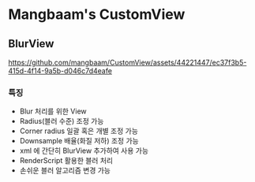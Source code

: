 # Mangbaam's CustomView

## BlurView

https://github.com/mangbaam/CustomView/assets/44221447/ec37f3b5-415d-4f14-9a5b-d046c7d4eafe

### 특징

- Blur 처리를 위한 View
- Radius(블러 수준) 조정 가능
- Corner radius 일괄 혹은 개별 조정 가능
- Downsample 배율(화질 저하) 조정 가능
- xml 에 간단히 BlurView 추가하여 사용 가능
- RenderScript 활용한 블러 처리
- 손쉬운 블러 알고리즘 변경 가능
